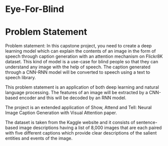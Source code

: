 # Eye-For-Blind

# Problem Statement
Problem statement: In this capstone project, you need to create a deep learning model which can explain the contents of an image in the form of speech through caption generation with an attention mechanism on Flickr8K dataset. This kind of model is a use-case for blind people so that they can understand any image with the help of speech. The caption generated through a CNN-RNN model will be converted to speech using a text to speech library. 

 

This problem statement is an application of both deep learning and natural language processing. The features of an image will be extracted by a CNN-based encoder and this will be decoded by an RNN model.


The project is an extended application of Show, Attend and Tell: Neural Image Caption Generation with Visual Attention paper.

 

The dataset is taken from the Kaggle website and it consists of sentence-based image descriptions having a list of 8,000 images that are each paired with five different captions which provide clear descriptions of the salient entities and events of the image.
